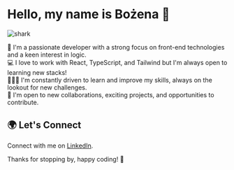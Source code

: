 # Hello, my name is Bożena 👋  
![shark](https://capsule-render.vercel.app/api?type=shark&color=gradient&height=140)


💼 I'm a passionate developer with a strong focus on front-end technologies and a keen interest in logic.  
💻 I love to work with React, TypeScript, and Tailwind but I'm always open to learning new stacks!  
🧑🏻‍🎓 I'm constantly driven to learn and improve my skills, always on the lookout for new challenges.  
🤝 I'm open to new collaborations, exciting projects, and opportunities to contribute.  

## 🌍 Let's Connect

Connect with me on [LinkedIn](https://www.linkedin.com/in/bozena-pieta/).

Thanks for stopping by, happy coding! 🎉
